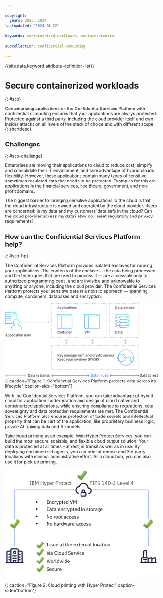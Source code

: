 ```yaml
---

copyright:
  years: 2023, 2024
lastupdated: "2024-01-22"

keywords: containerized workloads, containerization

subcollection: confidential-computing

---
```


{{site.data.keyword.attribute-definition-list}}

# Secure containerized workloads
{: #scp}

Containerizing applications on the Confidential Services Platform with confidential computing ensures that your applications are always protected. Protected against a third party, including the cloud provider itself and own insider attacks on all levels of the stack of choice and with different scope.
{: shortdesc}

## Challenges
{: #scp-challenge}

Enterprises are moving their applications to cloud to reduce cost, simplify and consolidate their IT environment, and take advantage of hybrid clouds flexibility. However, these applications contain many types of sensitive, sometimes regulated data that needs to be protected. Examples for this are applications in the financial services, healthcare, government, and non-profit domains.

The biggest barrier for bringing sensitive applications to the cloud is that the cloud infrastructure is owned and operated by the cloud provider. Users are concerned: Is my data and my customers‘ data safe in the cloud? Can the cloud provider access my data? How do I meet regulatory and privacy requirements?

## How can the Confidential Services Platform help?
{: #scp-hp}

The Confidential Services Platform provides isolated enclaves for running your applications. The contents of the enclave — the data being processed, and the techniques that are used to process it — are accessible only to authorized programming code, and are invisible and unknowable to anything or anyone, including the cloud provider. The Confidential Services Platform protects your sensitive data in a holistic approach — spanning compute, containers, databases and encryption.

![Confidential Services Platform protects data in a holistic approach](../images/hp-holistic.jpg){: caption="Figure 1. Confidential Services Platform protects data across its lifecycle" caption-side="bottom"}

With the Confidential Services Platform, you can take advantage of hybrid cloud for application modernization and design of cloud native and containerized applications, while ensuring compliance to regulations, data sovereignty and data protection requirements are met. The Confidential Services Platform also ensures protection of trade secrets and intellectual property that can be part of the application, like proprietary business logic, private AI training data and AI models.

Take cloud printing as an example. With Hyper Protect Services, you can build the most secure, scalable, and flexible cloud output solution. Your data is protected at all times – at rest, in transit as well as in use. By deploying containerized agents, you can print at remote and 3rd party locations with minimal administrative effort. As a cloud hub, you can also use it for pick-up printing.

![Cloud printing with Hyper Protect](../images/cloud-printing.png){: caption="Figure 2. Cloud printing with Hyper Protect" caption-side="bottom"}
